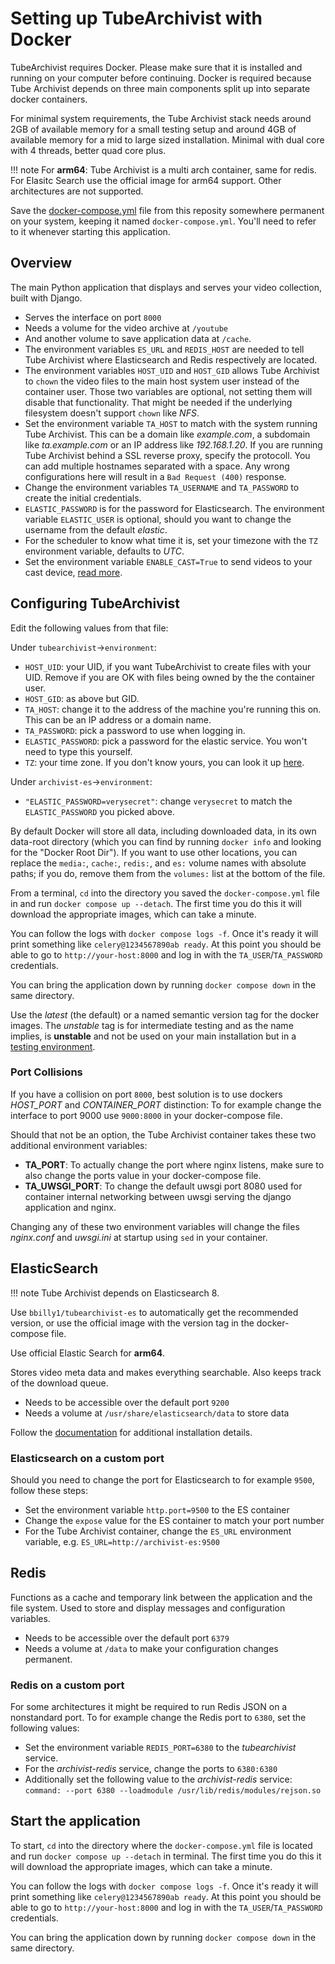 # Setting up TubeArchivist with Docker  

TubeArchivist requires Docker. Please make sure that it is installed and running on your computer before continuing. 
Docker is required because Tube Archivist depends on three main components split up into separate docker containers.  

For minimal system requirements, the Tube Archivist stack needs around 2GB of available memory for a small testing setup and around 4GB of available memory for a mid to large sized installation. Minimal with dual core with 4 threads, better quad core plus.

!!! note
    For **arm64**: Tube Archivist is a multi arch container, same for redis. For Elasitc Search use the official image for arm64 support. Other architectures are not supported.

Save the [docker-compose.yml](https://github.com/tubearchivist/tubearchivist/blob/master/docker-compose.yml) file from this reposity somewhere permanent on your system, keeping it named `docker-compose.yml`. You'll need to refer to it whenever starting this application.

## Overview  
The main Python application that displays and serves your video collection, built with Django.  

  - Serves the interface on port `8000`
  - Needs a volume for the video archive at `/youtube`  
  - And another volume to save application data at `/cache`.  
  - The environment variables `ES_URL` and `REDIS_HOST` are needed to tell Tube Archivist where Elasticsearch and Redis respectively are located.  
  - The environment variables `HOST_UID` and `HOST_GID` allows Tube Archivist to `chown` the video files to the main host system user instead of the container user. Those two variables are optional, not setting them will disable that functionality. That might be needed if the underlying filesystem doesn't support `chown` like *NFS*.   
  - Set the environment variable `TA_HOST` to match with the system running Tube Archivist. This can be a domain like *example.com*, a subdomain like *ta.example.com* or an IP address like *192.168.1.20*. If you are running Tube Archivist behind a SSL reverse proxy, specify the protocoll. You can add multiple hostnames separated with a space. Any wrong configurations here will result in a `Bad Request (400)` response.  
  - Change the environment variables `TA_USERNAME` and `TA_PASSWORD` to create the initial credentials.   
  - `ELASTIC_PASSWORD` is for the password for Elasticsearch. The environment variable `ELASTIC_USER` is optional, should you want to change the username from the default *elastic*.  
  - For the scheduler to know what time it is, set your timezone with the `TZ` environment variable, defaults to *UTC*.  
  - Set the environment variable `ENABLE_CAST=True` to send videos to your cast device, [read more](/configuration/cast/). 


## Configuring TubeArchivist  
Edit the following values from that file:  

Under `tubearchivist`->`environment`:

  - `HOST_UID`: your UID, if you want TubeArchivist to create files with your UID. Remove if you are OK with files being owned by the the container user.
  - `HOST_GID`: as above but GID.
  - `TA_HOST`: change it to the address of the machine you're running this on. This can be an IP address or a domain name.
  - `TA_PASSWORD`: pick a password to use when logging in.
  - `ELASTIC_PASSWORD`: pick a password for the elastic service. You won't need to type this yourself.
  - `TZ`: your time zone. If you don't know yours, you can look it up [here](https://www.timezoneconverter.com/cgi-bin/findzone/findzone).

Under `archivist-es`->`environment`:

 - `"ELASTIC_PASSWORD=verysecret"`: change `verysecret` to match the `ELASTIC_PASSWORD` you picked above.



By default Docker will store all data, including downloaded data, in its own data-root directory (which you can find by running `docker info` and looking for the "Docker Root Dir"). If you want to use other locations, you can replace the `media:`, `cache:`, `redis:`, and `es:` volume names with absolute paths; if you do, remove them from the `volumes:` list at the bottom of the file.  

From a terminal, `cd` into the directory you saved the `docker-compose.yml` file in and run `docker compose up --detach`. The first time you do this it will download the appropriate images, which can take a minute.

You can follow the logs with `docker compose logs -f`. Once it's ready it will print something like `celery@1234567890ab ready`. At this point you should be able to go to `http://your-host:8000` and log in with the `TA_USER`/`TA_PASSWORD` credentials.

You can bring the application down by running `docker compose down` in the same directory.

Use the *latest* (the default) or a named semantic version tag for the docker images. The *unstable* tag is for intermediate testing and as the name implies, is **unstable** and not be used on your main installation but in a [testing environment](https://github.com/tubearchivist/tubearchivist/blob/master/CONTRIBUTING.md).  


### Port Collisions  
If you have a collision on port `8000`, best solution is to use dockers *HOST_PORT* and *CONTAINER_PORT* distinction: To for example change the interface to port 9000 use `9000:8000` in your docker-compose file.  

Should that not be an option, the Tube Archivist container takes these two additional environment variables:  

  - **TA_PORT**: To actually change the port where nginx listens, make sure to also change the ports value in your docker-compose file.  
  - **TA_UWSGI_PORT**: To change the default uwsgi port 8080 used for container internal networking between uwsgi serving the django application and nginx. 
 
Changing any of these two environment variables will change the files *nginx.conf* and *uwsgi.ini* at startup using `sed` in your container.  

## ElasticSearch  
!!! note
    Tube Archivist depends on Elasticsearch 8. 

Use `bbilly1/tubearchivist-es` to automatically get the recommended version, or use the official image with the version tag in the docker-compose file.

Use official Elastic Search for **arm64**.  

Stores video meta data and makes everything searchable. Also keeps track of the download queue.

  - Needs to be accessible over the default port `9200`
  - Needs a volume at `/usr/share/elasticsearch/data` to store data

Follow the [documentation](https://www.elastic.co/guide/en/elasticsearch/reference/current/docker.html) for additional installation details.

### Elasticsearch on a custom port
Should you need to change the port for Elasticsearch to for example `9500`, follow these steps:

  - Set the environment variable `http.port=9500` to the ES container
  - Change the `expose` value for the ES container to match your port number
  - For the Tube Archivist container, change the `ES_URL` environment variable, e.g. `ES_URL=http://archivist-es:9500`  

## Redis  
Functions as a cache and temporary link between the application and the file system. Used to store and display messages and configuration variables.

  - Needs to be accessible over the default port `6379`
  - Needs a volume at `/data` to make your configuration changes permanent.

### Redis on a custom port
For some architectures it might be required to run Redis JSON on a nonstandard port. To for example change the Redis port to `6380`, set the following values:  

- Set the environment variable `REDIS_PORT=6380` to the *tubearchivist* service.
- For the *archivist-redis* service, change the ports to `6380:6380`
- Additionally set the following value to the *archivist-redis* service: `command: --port 6380 --loadmodule /usr/lib/redis/modules/rejson.so`  

## Start the application

To start, `cd` into the directory where the `docker-compose.yml` file is located and run `docker compose up --detach` in terminal. The first time you do this it will download the appropriate images, which can take a minute.

You can follow the logs with `docker compose logs -f`. Once it's ready it will print something like `celery@1234567890ab ready`. At this point you should be able to go to `http://your-host:8000` and log in with the `TA_USER`/`TA_PASSWORD` credentials.

You can bring the application down by running `docker compose down` in the same directory.
